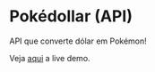 # Pokédollar (API)
API que converte dólar em Pokémon!

Veja [aqui](https://pokedollar.herokuapp.com/) a live demo.
